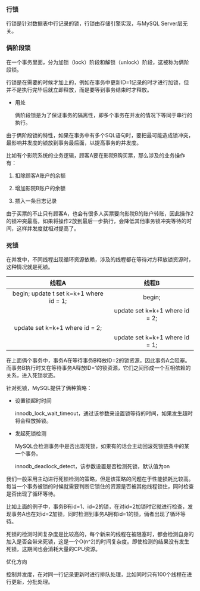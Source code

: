 

### 行锁

行锁是针对数据表中行记录的锁，行锁由存储引擎实现，与MySQL Server层无关。



### 俩阶段锁

在一个事务里面，分为加锁（lock）阶段和解锁（unlock）阶段，这被称为俩阶段锁。

行锁是在需要的时候才加上的，例如在事务中更新ID=1记录的时才进行加锁，但并不是执行完毕后就立即释放，而是要等到事务结束时才释放。

- 用处

  俩阶段锁是为了保证事务的隔离性，即多个事务在并发的情况下等同于串行的执行。

由于俩阶段锁的特性，如果在事务中有多个SQL语句时，要把最可能造成锁冲突，最影响并发度的锁放到事务最后面，以提高事务的并发度。

比如有个影院系统的业务逻辑，顾客A要在影院B购买票，那么涉及的业务操作有：

1. 扣除顾客A账户的余额

2. 增加影院B账户的余额

3. 插入一条日志记录

由于买票的不止只有顾客A，也会有很多人买票要向影院B的账户转账，因此操作2的锁冲突最高，如果将操作2放到最后一步执行，会降低其他事务锁冲突等待的时间，这样并发度就相对提高了。





### 死锁

在并发中，不同线程出现循环资源依赖，涉及的线程都在等待对方释放锁资源时，这种情况就是死锁。

|                  线程A                  |             线程B              |
| :-------------------------------------: | :----------------------------: |
| begin; update t set k=k+1 where id = 1; |             begin;             |
|                                         | update set k=k+1 where id = 2; |
|     update set k=k+1 where id = 2;      |                                |
|                                         | update set k=k+1 where id = 1; |

在上面俩个事务中，事务A在等待事务B释放ID=2的锁资源，因此事务A会阻塞。而事务B执行时又在等待事务A释放ID=1的锁资源，它们之间形成一个互相依赖的关系，进入死锁状态。



针对死锁，MySQL提供了俩种策略：

- 设置锁超时时间

  innodb_lock_wait_timeout，通过该参数来设置锁等待的时间，如果发生超时将会释放掉锁。

- 发起死锁检测

  MySQL会检测事务中是否出现死锁，如果有的话会主动回滚死锁链条中的某一个事务。

  innodb_deadlock_detect，该参数设置是否检测死锁，默认值为on

我们一般采用主动进行死锁检测的策略，但是该策略的问题在于性能损耗比较高。每当一个事务被锁的时候就需要判断它锁住的资源是否被其他线程锁住，同时检查是否出现了循环等待。

比如上面的例子中，事务B有id=1、id=2的锁，在对id=2加锁时它就进行检查，发现事务A也在对id=2加锁，同时检测到事务A拥有id=1的锁，倆者出现了循环等待。

死锁的检测时间复杂度是比较高的，每个新来的线程在被阻塞时，都会检测自身的加入是否会带来死锁，这是一个O(n^2)的时间复杂度。即使检测的结果没有发生死锁，这期间也会消耗大量的CPU资源。



优化方向

控制并发度，在对同一行记录更新时进行排队处理，比如同时只有100个线程在进行更新，分批处理。